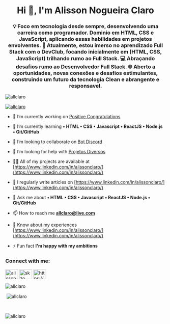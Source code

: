 <h1 align="center">Hi 👋, I'm Alisson Nogueira Claro</h1>
<h3 align="center">💡 Foco em tecnologia desde sempre, desenvolvendo uma carreira como programador. Dominio em HTML, CSS e JavaScript, aplicando essas habilidades em projetos envolventes. 🚀 Atualmente, estou imerso no aprendizado Full Stack com o DevClub, focando inicialmente em (HTML, CSS, JavaScript) trilhando rumo ao Full Stack. 💻 Abraçando desafios rumo ao Desenvolvedor Full Stack. 🌐 Aberto a oportunidades, novas conexões e desafios estimulantes, construindo um futuro da tecnologia Clean e abrangente e responsavel.</h3>


<p align="left"> <img src="https://komarev.com/ghpvc/?username=allclaro&label=Profile%20views&color=0e75b6&style=flat" alt="allclaro" /> </p>

<p align="left"> <a href="https://github.com/ryo-ma/github-profile-trophy"><img src="https://github-profile-trophy.vercel.app/?username=allclaro" alt="allclaro" /></a> </p>

- 🔭 I’m currently working on [Positive Congratulations](https://positive-congratulations.netlify.app/)

- 🌱 I’m currently learning **• HTML • CSS • Javascript • ReactJS • Node.js • Git/GitHub**

- 👯 I’m looking to collaborate on [Bot Discord](https://landingbot.netlify.app/)

- 🤝 I’m looking for help with [Projetos Diversos](https://projetoencanadorm.netlify.app/)

- 👨‍💻 All of my projects are available at [https://www.linkedin.com/in/alissonclaro/](https://www.linkedin.com/in/alissonclaro/)

- 📝 I regularly write articles on [https://www.linkedin.com/in/alissonclaro/](https://www.linkedin.com/in/alissonclaro/)

- 💬 Ask me about **• HTML • CSS • Javascript • ReactJS • Node.js • Git/GitHub**

- 📫 How to reach me **allclaro@live.com**

- 📄 Know about my experiences [https://www.linkedin.com/in/alissonclaro/](https://www.linkedin.com/in/alissonclaro/)

- ⚡ Fun fact **I'm happy with my ambitions**

<h3 align="left">Connect with me:</h3>
<p align="left">
<a href="https://linkedin.com/in/alissonclaro" target="blank"><img align="center" src="https://raw.githubusercontent.com/rahuldkjain/github-profile-readme-generator/master/src/images/icons/Social/linked-in-alt.svg" alt="alissonclaro" height="30" width="40" /></a>
<a href="#" target="blank"><img align="center" src="https://raw.githubusercontent.com/rahuldkjain/github-profile-readme-generator/master/src/images/icons/Social/youtube.svg" alt="skzo channel" height="30" width="40" /></a>
<a href="/https://www.linkedin.com/in/alissonclaro/" target="blank"><img align="center" src="https://raw.githubusercontent.com/rahuldkjain/github-profile-readme-generator/master/src/images/icons/Social/rss.svg" alt="https://www.linkedin.com/in/alissonclaro/" height="30" width="40" /></a>
</p>


<p><img align="left" src="https://github-readme-stats.vercel.app/api/top-langs?username=allclaro&show_icons=true&locale=en&layout=compact" alt="allclaro" /></p> <br>

<p>&nbsp;<img align="center" src="https://github-readme-stats.vercel.app/api?username=allclaro&show_icons=true&locale=en" alt="allclaro" /></p> <br>

<p><img align="center" src="https://github-readme-streak-stats.herokuapp.com/?user=allclaro&" alt="allclaro" /></p> <br>
